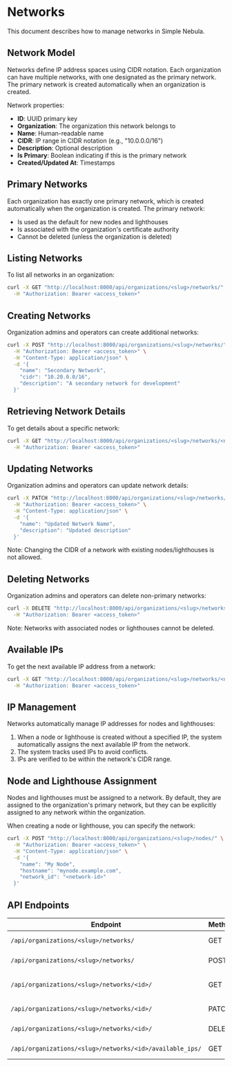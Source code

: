 # Networks

This document describes how to manage networks in Simple Nebula.

## Network Model

Networks define IP address spaces using CIDR notation. Each organization can have multiple networks, with one designated as the primary network. The primary network is created automatically when an organization is created.

Network properties:
- **ID**: UUID primary key
- **Organization**: The organization this network belongs to
- **Name**: Human-readable name
- **CIDR**: IP range in CIDR notation (e.g., "10.0.0.0/16")
- **Description**: Optional description
- **Is Primary**: Boolean indicating if this is the primary network
- **Created/Updated At**: Timestamps

## Primary Networks

Each organization has exactly one primary network, which is created automatically when the organization is created. The primary network:
- Is used as the default for new nodes and lighthouses
- Is associated with the organization's certificate authority
- Cannot be deleted (unless the organization is deleted)

## Listing Networks

To list all networks in an organization:

```bash
curl -X GET "http://localhost:8000/api/organizations/<slug>/networks/" \
  -H "Authorization: Bearer <access_token>"
```

## Creating Networks

Organization admins and operators can create additional networks:

```bash
curl -X POST "http://localhost:8000/api/organizations/<slug>/networks/" \
  -H "Authorization: Bearer <access_token>" \
  -H "Content-Type: application/json" \
  -d '{
    "name": "Secondary Network",
    "cidr": "10.20.0.0/16",
    "description": "A secondary network for development"
  }'
```

## Retrieving Network Details

To get details about a specific network:

```bash
curl -X GET "http://localhost:8000/api/organizations/<slug>/networks/<network-id>/" \
  -H "Authorization: Bearer <access_token>"
```

## Updating Networks

Organization admins and operators can update network details:

```bash
curl -X PATCH "http://localhost:8000/api/organizations/<slug>/networks/<network-id>/" \
  -H "Authorization: Bearer <access_token>" \
  -H "Content-Type: application/json" \
  -d '{
    "name": "Updated Network Name",
    "description": "Updated description"
  }'
```

Note: Changing the CIDR of a network with existing nodes/lighthouses is not allowed.

## Deleting Networks

Organization admins and operators can delete non-primary networks:

```bash
curl -X DELETE "http://localhost:8000/api/organizations/<slug>/networks/<network-id>/" \
  -H "Authorization: Bearer <access_token>"
```

Note: Networks with associated nodes or lighthouses cannot be deleted.

## Available IPs

To get the next available IP address from a network:

```bash
curl -X GET "http://localhost:8000/api/organizations/<slug>/networks/<network-id>/available_ips/" \
  -H "Authorization: Bearer <access_token>"
```

## IP Management

Networks automatically manage IP addresses for nodes and lighthouses:

1. When a node or lighthouse is created without a specified IP, the system automatically assigns the next available IP from the network.
2. The system tracks used IPs to avoid conflicts.
3. IPs are verified to be within the network's CIDR range.

## Node and Lighthouse Assignment

Nodes and lighthouses must be assigned to a network. By default, they are assigned to the organization's primary network, but they can be explicitly assigned to any network within the organization.

When creating a node or lighthouse, you can specify the network:

```bash
curl -X POST "http://localhost:8000/api/organizations/<slug>/nodes/" \
  -H "Authorization: Bearer <access_token>" \
  -H "Content-Type: application/json" \
  -d '{
    "name": "My Node",
    "hostname": "mynode.example.com",
    "network_id": "<network-id>"
  }'
```

## API Endpoints

| Endpoint | Method | Description |
|----------|--------|-------------|
| `/api/organizations/<slug>/networks/` | GET | List networks |
| `/api/organizations/<slug>/networks/` | POST | Create a network |
| `/api/organizations/<slug>/networks/<id>/` | GET | Get network details |
| `/api/organizations/<slug>/networks/<id>/` | PATCH | Update network |
| `/api/organizations/<slug>/networks/<id>/` | DELETE | Delete network |
| `/api/organizations/<slug>/networks/<id>/available_ips/` | GET | Get next available IP | 
